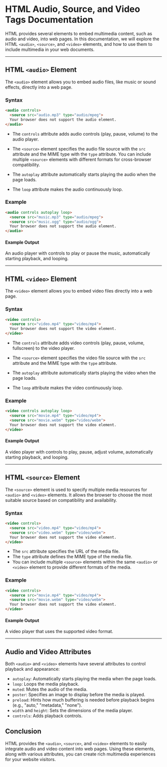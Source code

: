 # HTML Audio, Source, and Video Tags Documentation

HTML provides several elements to embed multimedia content, such as audio and video, into web pages. In this documentation, we will explore the HTML `<audio>`, `<source>`, and `<video>` elements, and how to use them to include multimedia in your web documents.

---

## HTML `<audio>` Element

The `<audio>` element allows you to embed audio files, like music or sound effects, directly into a web page.

### Syntax

```html
<audio controls>
  <source src="audio.mp3" type="audio/mpeg">
  Your browser does not support the audio element.
</audio>
```

- The `controls` attribute adds audio controls (play, pause, volume) to the audio player.

- The `<source>` element specifies the audio file source with the `src` attribute and the MIME type with the `type` attribute. You can include multiple `<source>` elements with different formats for cross-browser compatibility.

- The `autoplay` attribute automatically starts playing the audio when the page loads.

- The `loop` attribute makes the audio continuously loop.

### Example

```html
<audio controls autoplay loop>
  <source src="music.mp3" type="audio/mpeg">
  <source src="music.ogg" type="audio/ogg">
  Your browser does not support the audio element.
</audio>
```

#### Example Output

An audio player with controls to play or pause the music, automatically starting playback, and looping.

---

## HTML `<video>` Element

The `<video>` element allows you to embed video files directly into a web page.

### Syntax

```html
<video controls>
  <source src="video.mp4" type="video/mp4">
  Your browser does not support the video element.
</video>
```

- The `controls` attribute adds video controls (play, pause, volume, fullscreen) to the video player.

- The `<source>` element specifies the video file source with the `src` attribute and the MIME type with the `type` attribute.

- The `autoplay` attribute automatically starts playing the video when the page loads.

- The `loop` attribute makes the video continuously loop.

### Example

```html
<video controls autoplay loop>
  <source src="movie.mp4" type="video/mp4">
  <source src="movie.webm" type="video/webm">
  Your browser does not support the video element.
</video>
```

#### Example Output

A video player with controls to play, pause, adjust volume, automatically starting playback, and looping.

---

## HTML `<source>` Element

The `<source>` element is used to specify multiple media resources for `<audio>` and `<video>` elements. It allows the browser to choose the most suitable source based on compatibility and availability.

### Syntax

```html
<video controls>
  <source src="video.mp4" type="video/mp4">
  <source src="video.webm" type="video/webm">
  Your browser does not support the video element.
</video>
```

- The `src` attribute specifies the URL of the media file.
- The `type` attribute defines the MIME type of the media file.
- You can include multiple `<source>` elements within the same `<audio>` or `<video>` element to provide different formats of the media.

### Example

```html
<video controls>
  <source src="movie.mp4" type="video/mp4">
  <source src="movie.webm" type="video/webm">
  Your browser does not support the video element.
</video>
```

#### Example Output

A video player that uses the supported video format.

---

## Audio and Video Attributes

Both `<audio>` and `<video>` elements have several attributes to control playback and appearance:

- `autoplay`: Automatically starts playing the media when the page loads.
- `loop`: Loops the media playback.
- `muted`: Mutes the audio of the media.
- `poster`: Specifies an image to display before the media is played.
- `preload`: Hints how much buffering is needed before playback begins (e.g., "auto," "metadata," "none").
- `width` and `height`: Sets the dimensions of the media player.
- `controls`: Adds playback controls.

## Conclusion

HTML provides the `<audio>`, `<source>`, and `<video>` elements to easily integrate audio and video content into web pages. Using these elements, along with various attributes, you can create rich multimedia experiences for your website visitors.
